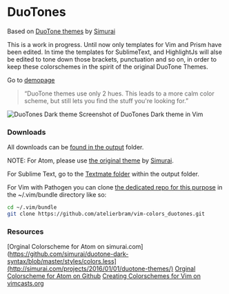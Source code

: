 # DuoTones
Based on [DuoTone themes](http://simurai.com/projects/2016/01/01/duotone-themes/) by [Simurai](http://simurai.com/)

This is a work in progress. Until now only templates for Vim and Prism have been edited.
In time the templates for SublimeText, and HighlightJs will alse be edited to tone down those brackets, punctuation and so on, in order to keep these colorschemes in the spirit of the original DuoTone Themes.

Go to [demopage](http://atelierbram.github.io/syntax-highlighting/duotones)

> “DuoTone themes use only 2 hues. This leads to a more calm color scheme, but still lets you find the stuff you're looking for.”

![DuoTones Dark theme](http://atelierbram.github.io/syntax-highlighting/assets/img/duotones-dark_vim_960x640.png "DuoTones Dark theme")
Screenshot of DuoTones Dark theme in Vim

### Downloads
All downloads can be [found in the output](https://github.com/atelierbram/syntax-highlighting/tree/master/duotones/output/) folder.

NOTE: For Atom, please use [the original theme](https://atom.io/themes/search?utf8=%E2%9C%93&q=keyword:duotone) by [Simurai](https://atom.io/users/simurai).

For Sublime Text, go to the [Textmate folder](https://github.com/atelierbram/syntax-highlighting/tree/master/duotones/output/textmate) within the output folder.

For Vim with Pathogen you can clone [the dedicated repo for this purpose](https://github.com/atelierbram/vim-colors_duotones) in the ~/.vim/bundle directory like so:

```bash
cd ~/.vim/bundle
git clone https://github.com/atelierbram/vim-colors_duotones.git
```

### Resources
[Orginal Colorscheme for Atom on simurai.com](https://github.com/simurai/duotone-dark-syntax/blob/master/styles/colors.less](http://simurai.com/projects/2016/01/01/duotone-themes/)
[Orginal Colorscheme for Atom on Github](https://github.com/simurai/duotone-dark-syntax/blob/master/styles/colors.less)
[Creating Colorschemes for Vim on vimcasts.org](http://vimcasts.org/episodes/creating-colorschemes-for-vim/)
